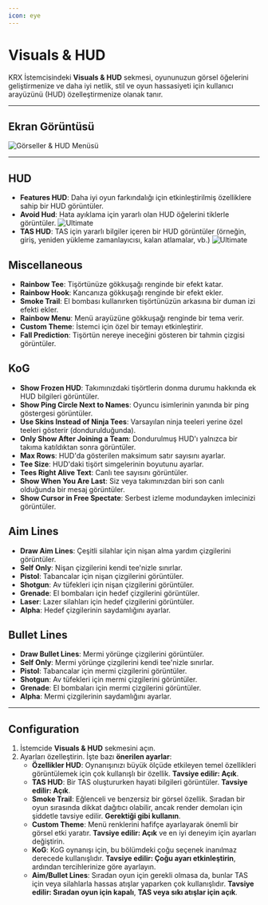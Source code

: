 ```yaml
---
icon: eye
---
```


# Visuals & HUD

KRX İstemcisindeki **Visuals & HUD** sekmesi, oyununuzun görsel öğelerini geliştirmenize ve daha iyi netlik, stil ve oyun hassasiyeti için kullanıcı arayüzünü (HUD) özelleştirmenize olanak tanır.

---

## **Ekran Görüntüsü**
![Görseller & HUD Menüsü](https://raw.githubusercontent.com/Krixx1337/krxclient-docs/refs/heads/main/images/visuals-hud-menu.png)

---

## **HUD**
- **Features HUD**: Daha iyi oyun farkındalığı için etkinleştirilmiş özelliklere sahip bir HUD görüntüler.
- **Avoid Hud**: Hata ayıklama için yararlı olan HUD öğelerini tiklerle görüntüler. ![Ultimate](https://img.shields.io/badge/Ultimate-%23f76d6d?style=flat-square)
- **TAS HUD**: TAS için yararlı bilgiler içeren bir HUD görüntüler (örneğin, giriş, yeniden yükleme zamanlayıcısı, kalan atlamalar, vb.) ![Ultimate](https://img.shields.io/badge/Ultimate-%23f76d6d?style=flat-square)

## **Miscellaneous**
- **Rainbow Tee**: Tişörtünüze gökkuşağı renginde bir efekt katar.
- **Rainbow Hook**: Kancanıza gökkuşağı renginde bir efekt ekler.
- **Smoke Trail**: El bombası kullanırken tişörtünüzün arkasına bir duman izi efekti ekler.
- **Rainbow Menu**: Menü arayüzüne gökkuşağı renginde bir tema verir.
- **Custom Theme**: İstemci için özel bir temayı etkinleştirir.
- **Fall Prediction**: Tişörtün nereye ineceğini gösteren bir tahmin çizgisi görüntüler.

## **KoG**
- **Show Frozen HUD**: Takımınızdaki tişörtlerin donma durumu hakkında ek HUD bilgileri görüntüler.
- **Show Ping Circle Next to Names**: Oyuncu isimlerinin yanında bir ping göstergesi görüntüler.
- **Use Skins Instead of Ninja Tees**: Varsayılan ninja teeleri yerine özel teeleri gösterir (dondurulduğunda).
- **Only Show After Joining a Team**: Dondurulmuş HUD'ı yalnızca bir takıma katıldıktan sonra görüntüler.
- **Max Rows**: HUD'da gösterilen maksimum satır sayısını ayarlar.
- **Tee Size**: HUD'daki tişört simgelerinin boyutunu ayarlar.
- **Tees Right Alive Text**: Canlı tee sayısını görüntüler.
- **Show When You Are Last**: Siz veya takımınızdan biri son canlı olduğunda bir mesaj görüntüler.
- **Show Cursor in Free Spectate**: Serbest izleme modundayken imlecinizi görüntüler.

## **Aim Lines**
- **Draw Aim Lines**: Çeşitli silahlar için nişan alma yardım çizgilerini görüntüler.
- **Self Only**: Nişan çizgilerini kendi tee'nizle sınırlar.
- **Pistol**: Tabancalar için nişan çizgilerini görüntüler.
- **Shotgun**: Av tüfekleri için nişan çizgilerini görüntüler.
- **Grenade**: El bombaları için hedef çizgilerini görüntüler.
- **Laser**: Lazer silahları için hedef çizgilerini görüntüler.
- **Alpha**: Hedef çizgilerinin saydamlığını ayarlar.

## **Bullet Lines**
- **Draw Bullet Lines**: Mermi yörünge çizgilerini görüntüler.
- **Self Only**: Mermi yörünge çizgilerini kendi tee'nizle sınırlar.
- **Pistol**: Tabancalar için mermi çizgilerini görüntüler.
- **Shotgun**: Av tüfekleri için mermi çizgilerini görüntüler.
- **Grenade**: El bombaları için mermi çizgilerini görüntüler.
- **Alpha**: Mermi çizgilerinin saydamlığını ayarlar.

---

## **Configuration**

1. İstemcide **Visuals & HUD** sekmesini açın.
2. Ayarları özelleştirin. İşte bazı **önerilen ayarlar**:
   - **Özellikler HUD**: Oynanışınızı büyük ölçüde etkileyen temel özellikleri görüntülemek için çok kullanışlı bir özellik. **Tavsiye edilir: Açık**.
   - **TAS HUD**: Bir TAS oluştururken hayati bilgileri görüntüler. **Tavsiye edilir: Açık**.
   - **Smoke Trail**: Eğlenceli ve benzersiz bir görsel özellik. Sıradan bir oyun sırasında dikkat dağıtıcı olabilir, ancak render demoları için şiddetle tavsiye edilir. **Gerektiği gibi kullanın**.
   - **Custom Theme**: Menü renklerini hafifçe ayarlayarak önemli bir görsel etki yaratır. **Tavsiye edilir: Açık** ve en iyi deneyim için ayarları değiştirin.
   - **KoG**: KoG oynanışı için, bu bölümdeki çoğu seçenek inanılmaz derecede kullanışlıdır. **Tavsiye edilir: Çoğu ayarı etkinleştirin**, ardından tercihlerinize göre ayarlayın.
   - **Aim/Bullet Lines**: Sıradan oyun için gerekli olmasa da, bunlar TAS için veya silahlarla hassas atışlar yaparken çok kullanışlıdır. **Tavsiye edilir: Sıradan oyun için kapalı**, **TAS veya sıkı atışlar için açık**.
